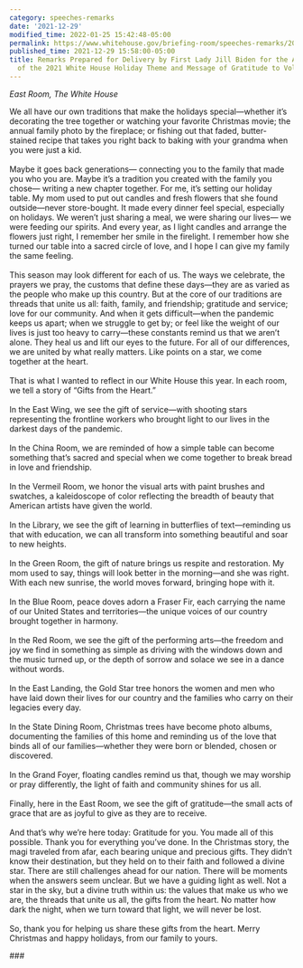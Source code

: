 ```yaml
---
category: speeches-remarks
date: '2021-12-29'
modified_time: 2022-01-25 15:42:48-05:00
permalink: https://www.whitehouse.gov/briefing-room/speeches-remarks/2021/12/29/remarks-prepared-for-delivery-by-first-lady-jill-biden-for-the-announcement-of-the-2021-white-house-holiday-theme-and-message-of-gratitude-to-volunteers/
published_time: 2021-12-29 15:58:00-05:00
title: Remarks Prepared for Delivery by First Lady Jill Biden for the Announcement
  of the 2021 White House Holiday Theme and Message of Gratitude to Volunteers
---
```

 
*East Room, The White House*

We all have our own traditions that make the holidays special—whether
it’s decorating the tree together or watching your favorite Christmas
movie; the annual family photo by the fireplace; or fishing out that
faded, butter-stained recipe that takes you right back to baking with
your grandma when you were just a kid.  
   
Maybe it goes back generations— connecting you to the family that made
you who you are. Maybe it’s a tradition you created with the family you
chose— writing a new chapter together. For me, it’s setting our holiday
table. My mom used to put out candles and fresh flowers that she found
outside—never store-bought. It made every dinner feel special,
especially on holidays. We weren’t just sharing a meal, we were sharing
our lives— we were feeding our spirits. And every year, as I light
candles and arrange the flowers just right, I remember her smile in the
firelight. I remember how she turned our table into a sacred circle of
love, and I hope I can give my family the same feeling.  
   
This season may look different for each of us. The ways we celebrate,
the prayers we pray, the customs that define these days—they are as
varied as the people who make up this country. But at the core of our
traditions are threads that unite us all: faith, family, and friendship;
gratitude and service; love for our community. And when it gets
difficult—when the pandemic keeps us apart; when we struggle to get by;
or feel like the weight of our lives is just too heavy to carry—these
constants remind us that we aren’t alone. They heal us and lift our eyes
to the future. For all of our differences, we are united by what really
matters. Like points on a star, we come together at the heart.  
   
That is what I wanted to reflect in our White House this year. In each
room, we tell a story of “Gifts from the Heart.”  
   
In the East Wing, we see the gift of service—with shooting stars
representing the frontline workers who brought light to our lives in the
darkest days of the pandemic.  
   
In the China Room, we are reminded of how a simple table can become
something that’s sacred and special when we come together to break bread
in love and friendship.  
   
In the Vermeil Room, we honor the visual arts with paint brushes and
swatches, a kaleidoscope of color reflecting the breadth of beauty that
American artists have given the world.  
   
In the Library, we see the gift of learning in butterflies of
text—reminding us that with education, we can all transform into
something beautiful and soar to new heights.   
   
In the Green Room, the gift of nature brings us respite and restoration.
My mom used to say, things will look better in the morning—and she was
right. With each new sunrise, the world moves forward, bringing hope
with it.  
   
In the Blue Room, peace doves adorn a Fraser Fir, each carrying the name
of our United States and territories—the unique voices of our country
brought together in harmony.  
   
In the Red Room, we see the gift of the performing arts—the freedom and
joy we find in something as simple as driving with the windows down and
the music turned up, or the depth of sorrow and solace we see in a dance
without words.   
   
In the East Landing, the Gold Star tree honors the women and men who
have laid down their lives for our country and the families who carry on
their legacies every day.  
   
In the State Dining Room, Christmas trees have become photo albums,
documenting the families of this home and reminding us of the love that
binds all of our families—whether they were born or blended, chosen or
discovered.  
   
In the Grand Foyer, floating candles remind us that, though we may
worship or pray differently, the light of faith and community shines for
us all.  
   
Finally, here in the East Room, we see the gift of gratitude—the small
acts of grace that are as joyful to give as they are to receive.  
   
And that’s why we’re here today: Gratitude for you. You made all of this
possible. Thank you for everything you’ve done. In the Christmas story,
the magi traveled from afar, each bearing unique and precious gifts.
They didn’t know their destination, but they held on to their faith and
followed a divine star. There are still challenges ahead for our nation.
There will be moments when the answers seem unclear. But we have a
guiding light as well. Not a star in the sky, but a divine truth within
us: the values that make us who we are, the threads that unite us all,
the gifts from the heart. No matter how dark the night, when we turn
toward that light, we will never be lost.  
   
So, thank you for helping us share these gifts from the heart. Merry
Christmas and happy holidays, from our family to yours.

\###

